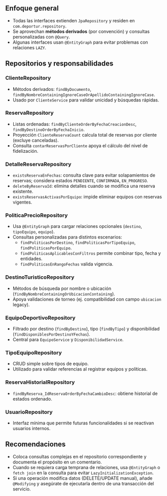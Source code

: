 ## Enfoque general
- Todas las interfaces extienden `JpaRepository` y residen en `com.deportur.repository`.
- Se aprovechan **métodos derivados** (por convención) y consultas personalizadas con `@Query`.
- Algunas interfaces usan `@EntityGraph` para evitar problemas con relaciones `LAZY`.

## Repositorios y responsabilidades

### ClienteRepository
- Métodos derivados: `findByDocumento`, `findByNombreContainingIgnoreCaseOrApellidoContainingIgnoreCase`.
- Usado por `ClienteService` para validar unicidad y búsquedas rápidas.

### ReservaRepository
- Listas ordenadas: `findByClienteOrderByFechaCreacionDesc`, `findByDestinoOrderByFechaInicio`.
- Proyección `ClienteReservaCount` calcula total de reservas por cliente (excluye canceladas).
- Consulta `contarReservasPorCliente` apoya el cálculo del nivel de fidelización.

### DetalleReservaRepository
- `existsReservaEnFechas`: consulta clave para evitar solapamientos de reservas; considera estados `PENDIENTE`, `CONFIRMADA`, `EN_PROGRESO`.
- `deleteByReservaId`: elimina detalles cuando se modifica una reserva existente.
- `existsReservasActivasPorEquipo`: impide eliminar equipos con reservas vigentes.

### PoliticaPrecioRepository
- Usa `@EntityGraph` para cargar relaciones opcionales (`destino`, `tipoEquipo`, `equipo`).
- Consultas personalizadas para distintos escenarios:
  - `findPoliticasPorDestino`, `findPoliticasPorTipoEquipo`, `findPoliticasPorEquipo`.
  - `findPoliticasAplicablesConFiltros` permite combinar tipo, fecha y entidades.
  - `findPoliticasEnRangoFechas` valida vigencia.

### DestinoTuristicoRepository
- Métodos de búsqueda por nombre o ubicación (`findByNombreContainingOrUbicacionContaining`).
- Apoya validaciones de torneo (ej. compatibilidad con campo `ubicacion` legacy).

### EquipoDeportivoRepository
- Filtrado por destino (`findByDestino`), tipo (`findByTipo`) y disponibilidad (`findDisponiblesPorDestinoYFechas`).
- Central para `EquipoService` y `DisponibilidadService`.

### TipoEquipoRepository
- CRUD simple sobre tipos de equipo.
- Utilizado para validar referencias al registrar equipos y políticas.

### ReservaHistorialRepository
- `findByReserva_IdReservaOrderByFechaCambioDesc`: obtiene historial de estados ordenado.

### UsuarioRepository
- Interfaz mínima que permite futuras funcionalidades si se reactivan usuarios internos.

## Recomendaciones
- Coloca consultas complejas en el repositorio correspondiente y documenta el propósito en un comentario.
- Cuando se requiera carga temprana de relaciones, usa `@EntityGraph` o `fetch join` en la consulta para evitar `LazyInitializationException`.
- Si una operación modifica datos (DELETE/UPDATE manual), añade `@Modifying` y asegúrate de ejecutarla dentro de una transacción del servicio.
